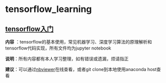 # tensorflow_learning

## [tensorflow入门](https://github.com/DANNALI35/tensorflow_learning/tree/master/tf_getting_started)
**内容** ：tensorflow的基本使用，常见机器学习、深度学习算法的原理解析和tensorflow代码实现，所有文件均为jupyter notebook

**说明**：所有内容都有本人学习整理，如有错误或遗漏，烦请指正

**建议**：可以通过[nbviewer](https://nbviewer.jupyter.org/)在线查看，或者git clone到本地使用anaconda host查看

